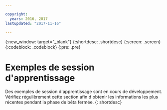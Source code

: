 ```yaml
---

copyright:
  years: 2016, 2017
lastupdated: "2017-11-16"

---
```

{:new_window: target="_blank"}
{:shortdesc: .shortdesc}
{:screen: .screen}
{:codeblock: .codeblock}
{:pre: .pre}

# Exemples de session d'apprentissage

Des exemples de session d'apprentissage sont en cours de développement. Vérifiez régulièrement cette section afin d'obtenir les informations les plus récentes pendant la phase de bêta fermée.
{: shortdesc}
